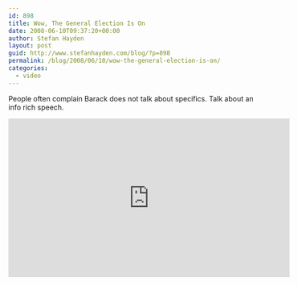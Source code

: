 ```yaml
---
id: 898
title: Wow, The General Election Is On
date: 2008-06-10T09:37:20+00:00
author: Stefan Hayden
layout: post
guid: http://www.stefanhayden.com/blog/?p=898
permalink: /blog/2008/06/10/wow-the-general-election-is-on/
categories:
  - video
---
```

People often complain Barack does not talk about specifics. Talk about an info rich speech.

<iframe width="560" height="315" src="https://www.youtube.com/embed/lGXcT_ktg8c&hl=en" title="YouTube video player" frameborder="0" allow="accelerometer; autoplay; clipboard-write; encrypted-media; gyroscope; picture-in-picture" allowfullscreen></iframe>